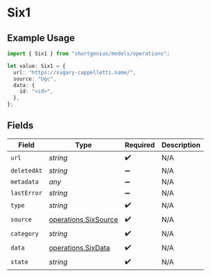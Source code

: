 # Six1

## Example Usage

```typescript
import { Six1 } from "shortgenius/models/operations";

let value: Six1 = {
  url: "https://sugary-cappelletti.name/",
  source: "Ugc",
  data: {
    id: "<id>",
  },
};
```

## Fields

| Field                                                        | Type                                                         | Required                                                     | Description                                                  |
| ------------------------------------------------------------ | ------------------------------------------------------------ | ------------------------------------------------------------ | ------------------------------------------------------------ |
| `url`                                                        | *string*                                                     | :heavy_check_mark:                                           | N/A                                                          |
| `deletedAt`                                                  | *string*                                                     | :heavy_minus_sign:                                           | N/A                                                          |
| `metadata`                                                   | *any*                                                        | :heavy_minus_sign:                                           | N/A                                                          |
| `lastError`                                                  | *string*                                                     | :heavy_minus_sign:                                           | N/A                                                          |
| `type`                                                       | *string*                                                     | :heavy_check_mark:                                           | N/A                                                          |
| `source`                                                     | [operations.SixSource](../../models/operations/sixsource.md) | :heavy_check_mark:                                           | N/A                                                          |
| `category`                                                   | *string*                                                     | :heavy_check_mark:                                           | N/A                                                          |
| `data`                                                       | [operations.SixData](../../models/operations/sixdata.md)     | :heavy_check_mark:                                           | N/A                                                          |
| `state`                                                      | *string*                                                     | :heavy_check_mark:                                           | N/A                                                          |